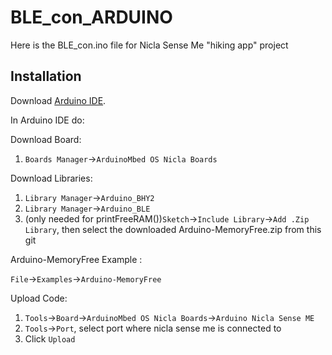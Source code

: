 # BLE_con_ARDUINO
Here is the BLE_con.ino file for Nicla Sense Me "hiking app" project 

## Installation
Download [Arduino IDE](https://www.arduino.cc/en/software/).


In Arduino IDE do:


Download Board:
1. ``Boards Manager``->``ArduinoMbed OS Nicla Boards``

Download Libraries:
1. ``Library Manager``->``Arduino_BHY2``
2. ``Library Manager``->``Arduino_BLE``
3. (only needed for printFreeRAM())``Sketch``->``Include Library``->``Add .Zip Library``, then select the downloaded Arduino-MemoryFree.zip from this git

Arduino-MemoryFree Example :

``File``->``Examples``->``Arduino-MemoryFree``


Upload Code:
1. ``Tools``->``Board``->``ArduinoMbed OS Nicla Boards``->``Arduino Nicla Sense ME``
2. ``Tools``->``Port``, select port where nicla sense me is connected to
3. Click ``Upload``

